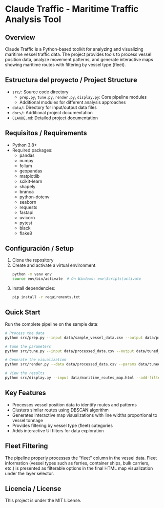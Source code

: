 # Claude Traffic - Maritime Traffic Analysis Tool

## Overview

Claude Traffic is a Python-based toolkit for analyzing and visualizing maritime vessel traffic data. The project provides tools to process vessel position data, analyze movement patterns, and generate interactive maps showing maritime routes with filtering by vessel type (fleet).

## Estructura del proyecto / Project Structure

- `src/`: Source code directory
  - `prep.py`, `tune.py`, `render.py`, `display.py`: Core pipeline modules
  - Additional modules for different analysis approaches
- `data/`: Directory for input/output data files
- `docs/`: Additional project documentation
- `CLAUDE.md`: Detailed project documentation

## Requisitos / Requirements

- Python 3.8+
- Required packages:
  - pandas
  - numpy
  - folium
  - geopandas
  - matplotlib
  - scikit-learn
  - shapely
  - branca
  - python-dotenv
  - seaborn
  - requests
  - fastapi
  - uvicorn
  - pytest
  - black
  - flake8

## Configuración / Setup

1. Clone the repository
2. Create and activate a virtual environment:
   ```bash
   python -m venv env
   source env/bin/activate  # On Windows: env\Scripts\activate
   ```
3. Install dependencies:
   ```bash
   pip install -r requirements.txt
   ```

## Quick Start

Run the complete pipeline on the sample data:
```bash
# Process the data
python src/prep.py --input data/sample_vessel_data.csv --output data/processed_data.csv

# Tune the parameters
python src/tune.py --input data/processed_data.csv --output data/tuned_params.json

# Generate the visualization
python src/render.py --data data/processed_data.csv --params data/tuned_params.json --output data/maritime_routes_map.html

# View the results
python src/display.py --input data/maritime_routes_map.html --add-filters
```

## Key Features

- Processes vessel position data to identify routes and patterns
- Clusters similar routes using DBSCAN algorithm
- Generates interactive map visualizations with line widths proportional to vessel tonnage
- Provides filtering by vessel type (fleet) categories
- Adds interactive UI filters for data exploration

## Fleet Filtering

The pipeline properly processes the "fleet" column in the vessel data. Fleet information (vessel types such as ferries, container ships, bulk carriers, etc.) is presented as filterable options in the final HTML map visualization under the layer selector.

## Licencia / License

This project is under the MIT License.
